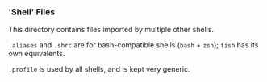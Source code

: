 ### 'Shell' Files

This directory contains files imported by multiple other shells.

`.aliases` and `.shrc` are for bash-compatible shells (`bash` + `zsh`); `fish` has its own equivalents.

`.profile` is used by all shells, and is kept very generic.
